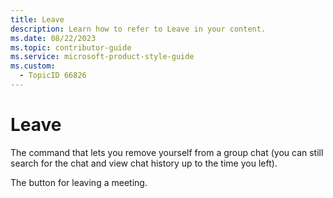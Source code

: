 ```yaml
---
title: Leave
description: Learn how to refer to Leave in your content.
ms.date: 08/22/2023
ms.topic: contributor-guide
ms.service: microsoft-product-style-guide
ms.custom:
  - TopicID 66826
---
```



# Leave

The command that lets you remove yourself from a group chat (you can still search for the chat and view chat history up to the time you left).

The button for leaving a meeting.

